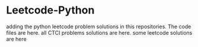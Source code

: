 # Leetcode-Python
adding the python leetcode problem solutions in this repositories. 
The code files are here.
all CTCI problems solutions are here.
some leetcode solutions are here
















































































































































































































































































































































































































































































































































































































































































































































































































































































